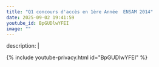 ```yaml
---
title: "Q1 concours d'accès en 1ère Année  ENSAM 2014"
date: 2025-09-02 19:41:59 
youtube_id: BpGUDlwYFEI
image: ""
---
```

description: |
  
{% include youtube-privacy.html id="BpGUDlwYFEI" %}
